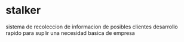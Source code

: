 stalker
=======

sistema de recoleccion de informacion de posibles clientes
desarrollo rapido para suplir una necesidad basica de empresa
